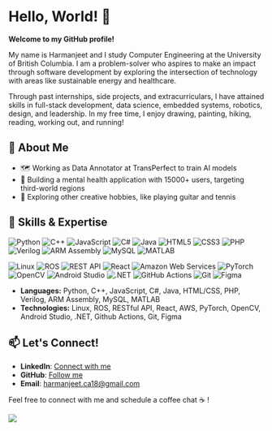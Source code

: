 # Hello, World! :wave: 
**Welcome to my GitHub profile!** 

My name is Harmanjeet and I study Computer Engineering at the University of British Columbia. I am a problem-solver who aspires to make an impact through software development by exploring the intersection of technology with areas like sustainable energy and healthcare.

Through past internships, side projects, and extracurriculars, I have attained skills in full-stack development, data science, embedded systems, robotics, design, and leadership. In my free time, I enjoy drawing, painting, hiking, reading, working out, and running!

## 🚀 About Me
- 🗺️ Working as Data Annotator at TransPerfect to train AI models
- 🦾 Building a mental health application with 15000+ users, targeting third-world regions
- 🧶 Exploring other creative hobbies, like playing guitar and tennis

## 🔧 Skills & Expertise
<!-- Languages -->
![Python](https://img.shields.io/badge/Python-3776AB?style=flat-square&logo=python&logoColor=white)
![C++](https://img.shields.io/badge/C++-00599C?style=flat-square&logo=cplusplus&logoColor=white)
![JavaScript](https://img.shields.io/badge/JavaScript-F7DF1E?style=flat-square&logo=javascript&logoColor=black)
![C#](https://img.shields.io/badge/C%23-239120?style=flat-square&logo=c-sharp&logoColor=white)
![Java](https://img.shields.io/badge/Java-ED8B00?style=flat-square&logo=java&logoColor=white)
![HTML5](https://img.shields.io/badge/HTML5-E34F26?style=flat-square&logo=html5&logoColor=white)
![CSS3](https://img.shields.io/badge/CSS3-1572B6?style=flat-square&logo=css3&logoColor=white)
![PHP](https://img.shields.io/badge/PHP-777BB4?style=flat-square&logo=php&logoColor=white)
![Verilog](https://img.shields.io/badge/Verilog-00979D?style=flat-square&logo=verilog&logoColor=white)
![ARM Assembly](https://img.shields.io/badge/ARM%20Assembly-0091BD?style=flat-square&logo=arm&logoColor=white)
![MySQL](https://img.shields.io/badge/MySQL-4479A1?style=flat-square&logo=mysql&logoColor=white)
![MATLAB](https://img.shields.io/badge/MATLAB-0076A8?style=flat-square&logo=mathworks&logoColor=white)

<!-- Technologies -->
![Linux](https://img.shields.io/badge/Linux-FCC624?style=flat-square&logo=linux&logoColor=black)
![ROS](https://img.shields.io/badge/ROS-22314E?style=flat-square&logo=ros&logoColor=white)
![REST API](https://img.shields.io/badge/REST%20API-005571?style=flat-square&logo=swagger&logoColor=white)
![React](https://img.shields.io/badge/React-20232A?style=flat-square&logo=react&logoColor=61DAFB)
![Amazon Web Services](https://img.shields.io/badge/Amazon%20Web%20Services-232F3E?style=flat-square&logo=amazonwebservices&logoColor=white)
![PyTorch](https://img.shields.io/badge/PyTorch-EE4C2C?style=flat-square&logo=pytorch&logoColor=white)
![OpenCV](https://img.shields.io/badge/OpenCV-5C3EE8?style=flat-square&logo=opencv&logoColor=white)
![Android Studio](https://img.shields.io/badge/Android%20Studio-3DDC84?style=flat-square&logo=androidstudio&logoColor=white)
![.NET](https://img.shields.io/badge/.NET-512BD4?style=flat-square&logo=dotnet&logoColor=white)
![GitHub Actions](https://img.shields.io/badge/GitHub%20Actions-2088FF?style=flat-square&logo=githubactions&logoColor=white)
![Git](https://img.shields.io/badge/Git-F05032?style=flat-square&logo=git&logoColor=white)
![Figma](https://img.shields.io/badge/Figma-F24E1E?style=flat-square&logo=figma&logoColor=white)

- **Languages:** Python, C++, JavaScript, C#, Java, HTML/CSS, PHP, Verilog, ARM Assembly, MySQL, MATLAB
- **Technologies:** Linux, ROS, RESTful API, React, AWS, PyTorch, OpenCV, Android Studio, .NET, Github Actions, Git, Figma

## 📫 Let's Connect!
- **LinkedIn**: [Connect with me](https://www.linkedin.com/in/harmanjeet-singh-674187250/)  
- **GitHub**: [Follow me](https://github.com/hsing101)  
- **Email**: [harmanjeet.ca18@gmail.com](harmanjeet.ca18@gmail.com)  

Feel free to connect with me and schedule a coffee chat ☕ !

![](https://komarev.com/ghpvc/?username=hsing101&color=blueviolet)
